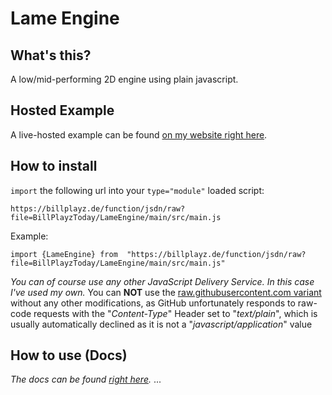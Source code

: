 # Lame Engine
## What's this?
A low/mid-performing 2D engine using plain javascript.
## Hosted Example
A live-hosted example can be found [on my website right here](https://billplayz.de/page/lame-engine).
## How to install
`import` the following url into your `type="module"` loaded script:

    https://billplayz.de/function/jsdn/raw?file=BillPlayzToday/LameEngine/main/src/main.js
Example:

    import {LameEngine} from  "https://billplayz.de/function/jsdn/raw?file=BillPlayzToday/LameEngine/main/src/main.js"

*You can of course use any other JavaScript Delivery Service. In this case I've used my own.*
You can **NOT** use the [raw.githubusercontent.com variant](https://raw.githubusercontent.com/BillPlayzToday/LameEngine/main/src/main.js) without any other modifications, as GitHub unfortunately responds to raw-code requests with the "*Content-Type*" Header set to "*text/plain*", which is usually automatically declined as it is not a "*javascript/application*" value
## How to use (Docs)
*The docs can be found [right here](https://github.com/BillPlayzToday/LameEngine/blob/main/DOCS.md).*
...
